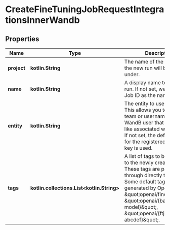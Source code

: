 
# CreateFineTuningJobRequestIntegrationsInnerWandb

## Properties
| Name | Type | Description | Notes |
| ------------ | ------------- | ------------- | ------------- |
| **project** | **kotlin.String** | The name of the project that the new run will be created under.  |  |
| **name** | **kotlin.String** | A display name to set for the run. If not set, we will use the Job ID as the name.  |  [optional] |
| **entity** | **kotlin.String** | The entity to use for the run. This allows you to set the team or username of the WandB user that you would like associated with the run. If not set, the default entity for the registered WandB API key is used.  |  [optional] |
| **tags** | **kotlin.collections.List&lt;kotlin.String&gt;** | A list of tags to be attached to the newly created run. These tags are passed through directly to WandB. Some default tags are generated by OpenAI: \&quot;openai/finetune\&quot;, \&quot;openai/{base-model}\&quot;, \&quot;openai/{ftjob-abcdef}\&quot;.  |  [optional] |



